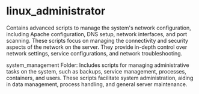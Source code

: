# linux_administrator
Contains advanced scripts to manage the system's network configuration, including Apache configuration, DNS setup, network interfaces, and port scanning. These scripts focus on managing the connectivity and security aspects of the network on the server. They provide in-depth control over network settings, service configurations, and network troubleshooting.

system_management Folder: Includes scripts for managing administrative tasks on the system, such as backups, service management, processes, containers, and users. These scripts facilitate system administration, aiding in data management, process handling, and general server maintenance.
